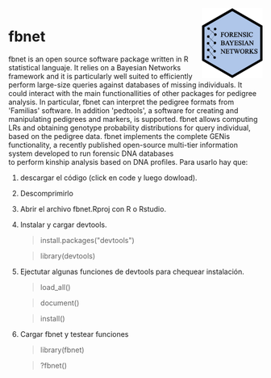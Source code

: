 <img src="logo.png" align="right" width="120">

# fbnet
fbnet is an open source software package written in R statistical languaje.
It relies on a Bayesian Networks framework and it is particularly well suited
to efficiently perform large-size queries against databases of missing individuals.
It could interact with the main functionallities of other packages for pedigree analysis. 
In particular, fbnet can interpret the pedigree formats from 'Familias' software. In addition 'pedtools', a software for creating 
and manipulating pedigrees and markers, is supported. fbnet allows computing LRs
and obtaining genotype probability distributions for query individual, based on 
the pedigree data.
fbnet implements the complete GENis functionality, a recently published open-source 
multi-tier information system developed to run forensic DNA databases  
to perform kinship analysis based on DNA profiles.
Para usarlo hay que:



1) descargar el código (click en code y luego dowload).
2) Descomprimirlo
3) Abrir el archivo fbnet.Rproj con R o Rstudio.
4) Instalar y cargar devtools.
      > install.packages("devtools") 
      
      > library(devtools)
5) Ejectutar algunas funciones de devtools para chequear instalación.
      > load_all()

      > document()

      > install()
6) Cargar fbnet y testear funciones
      > library(fbnet)

      > ?fbnet()
